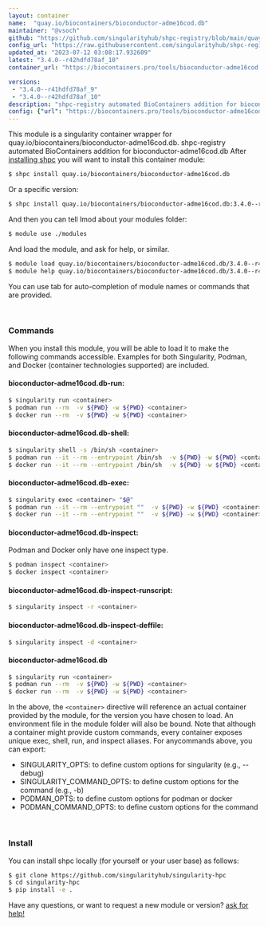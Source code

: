 ```yaml
---
layout: container
name:  "quay.io/biocontainers/bioconductor-adme16cod.db"
maintainer: "@vsoch"
github: "https://github.com/singularityhub/shpc-registry/blob/main/quay.io/biocontainers/bioconductor-adme16cod.db/container.yaml"
config_url: "https://raw.githubusercontent.com/singularityhub/shpc-registry/main/quay.io/biocontainers/bioconductor-adme16cod.db/container.yaml"
updated_at: "2023-07-12 03:08:17.932609"
latest: "3.4.0--r42hdfd78af_10"
container_url: "https://biocontainers.pro/tools/bioconductor-adme16cod.db"

versions:
 - "3.4.0--r41hdfd78af_9"
 - "3.4.0--r42hdfd78af_10"
description: "shpc-registry automated BioContainers addition for bioconductor-adme16cod.db"
config: {"url": "https://biocontainers.pro/tools/bioconductor-adme16cod.db", "maintainer": "@vsoch", "description": "shpc-registry automated BioContainers addition for bioconductor-adme16cod.db", "latest": {"3.4.0--r42hdfd78af_10": "sha256:3053c7d666c48e337218f8fd458d2f72c5b2f25103131ba04ac526b6e88adea9"}, "tags": {"3.4.0--r41hdfd78af_9": "sha256:1b904438d6fcc54cdd1a90415a7ef38caf0971d4d48f9c8287874f700d944d45", "3.4.0--r42hdfd78af_10": "sha256:3053c7d666c48e337218f8fd458d2f72c5b2f25103131ba04ac526b6e88adea9"}, "docker": "quay.io/biocontainers/bioconductor-adme16cod.db"}
---
```


This module is a singularity container wrapper for quay.io/biocontainers/bioconductor-adme16cod.db.
shpc-registry automated BioContainers addition for bioconductor-adme16cod.db
After [installing shpc](#install) you will want to install this container module:


```bash
$ shpc install quay.io/biocontainers/bioconductor-adme16cod.db
```

Or a specific version:

```bash
$ shpc install quay.io/biocontainers/bioconductor-adme16cod.db:3.4.0--r42hdfd78af_10
```

And then you can tell lmod about your modules folder:

```bash
$ module use ./modules
```

And load the module, and ask for help, or similar.

```bash
$ module load quay.io/biocontainers/bioconductor-adme16cod.db/3.4.0--r42hdfd78af_10
$ module help quay.io/biocontainers/bioconductor-adme16cod.db/3.4.0--r42hdfd78af_10
```

You can use tab for auto-completion of module names or commands that are provided.

<br>

### Commands

When you install this module, you will be able to load it to make the following commands accessible.
Examples for both Singularity, Podman, and Docker (container technologies supported) are included.

#### bioconductor-adme16cod.db-run:

```bash
$ singularity run <container>
$ podman run --rm  -v ${PWD} -w ${PWD} <container>
$ docker run --rm  -v ${PWD} -w ${PWD} <container>
```

#### bioconductor-adme16cod.db-shell:

```bash
$ singularity shell -s /bin/sh <container>
$ podman run --it --rm --entrypoint /bin/sh  -v ${PWD} -w ${PWD} <container>
$ docker run --it --rm --entrypoint /bin/sh  -v ${PWD} -w ${PWD} <container>
```

#### bioconductor-adme16cod.db-exec:

```bash
$ singularity exec <container> "$@"
$ podman run --it --rm --entrypoint ""  -v ${PWD} -w ${PWD} <container> "$@"
$ docker run --it --rm --entrypoint ""  -v ${PWD} -w ${PWD} <container> "$@"
```

#### bioconductor-adme16cod.db-inspect:

Podman and Docker only have one inspect type.

```bash
$ podman inspect <container>
$ docker inspect <container>
```

#### bioconductor-adme16cod.db-inspect-runscript:

```bash
$ singularity inspect -r <container>
```

#### bioconductor-adme16cod.db-inspect-deffile:

```bash
$ singularity inspect -d <container>
```



#### bioconductor-adme16cod.db

```bash
$ singularity run <container>
$ podman run --rm  -v ${PWD} -w ${PWD} <container>
$ docker run --rm  -v ${PWD} -w ${PWD} <container>
```


In the above, the `<container>` directive will reference an actual container provided
by the module, for the version you have chosen to load. An environment file in the
module folder will also be bound. Note that although a container
might provide custom commands, every container exposes unique exec, shell, run, and
inspect aliases. For anycommands above, you can export:

 - SINGULARITY_OPTS: to define custom options for singularity (e.g., --debug)
 - SINGULARITY_COMMAND_OPTS: to define custom options for the command (e.g., -b)
 - PODMAN_OPTS: to define custom options for podman or docker
 - PODMAN_COMMAND_OPTS: to define custom options for the command

<br>

### Install

You can install shpc locally (for yourself or your user base) as follows:

```bash
$ git clone https://github.com/singularityhub/singularity-hpc
$ cd singularity-hpc
$ pip install -e .
```

Have any questions, or want to request a new module or version? [ask for help!](https://github.com/singularityhub/singularity-hpc/issues)